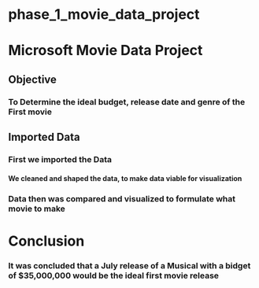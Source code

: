 # phase_1_movie_data_project
# Microsoft Movie Data Project
## Objective
### To Determine the ideal budget, release date and genre of the First movie
## Imported Data  
### First we imported the Data
#### We cleaned and shaped the data, to make data viable for visualization
### Data then was compared and visualized to formulate what movie to make
# Conclusion
### It was concluded that a July release of a Musical with a bidget of $35,000,000 would be the ideal first movie release

